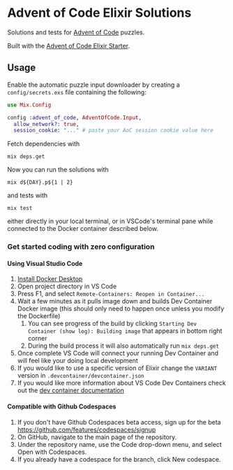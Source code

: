 # Advent of Code Elixir Solutions

Solutions and tests for [Advent of Code](https://adventofcode.com/) puzzles.

Built with the [Advent of Code Elixir Starter](https://github.com/mhanberg/advent-of-code-elixir-starter).

## Usage

Enable the automatic puzzle input downloader by creating a `config/secrets.exs`
file containing the following:

```elixir
use Mix.Config

config :advent_of_code, AdventOfCode.Input,
  allow_network?: true,
  session_cookie: "..." # paste your AoC session cookie value here
```

Fetch dependencies with
```shell
mix deps.get
```

Now you can run the solutions with
```shell
mix d${DAY}.p${1 | 2}
```

and tests with
```shell
mix test
```

either directly in your local terminal, or in VSCode's terminal pane while connected to the Docker container described below.

### Get started coding with zero configuration

#### Using Visual Studio Code

1. [Install Docker Desktop](https://www.docker.com/products/docker-desktop)
1. Open project directory in VS Code
1. Press F1, and select `Remote-Containers: Reopen in Container...`
1. Wait a few minutes as it pulls image down and builds Dev Container Docker image (this should only need to happen once unless you modify the Dockerfile)
    1. You can see progress of the build by clicking `Starting Dev Container (show log): Building image` that appears in bottom right corner
    1. During the build process it will also automatically run `mix deps.get`
1. Once complete VS Code will connect your running Dev Container and will feel like your doing local development
1. If you would like to use a specific version of Elixir change the `VARIANT` version in `.devcontainer/devcontainer.json`
1. If you would like more information about VS Code Dev Containers check out the [dev container documentation](https://code.visualstudio.com/docs/remote/create-dev-container/?WT.mc_id=AZ-MVP-5003399)

#### Compatible with Github Codespaces
1. If you don't have Github Codespaces beta access, sign up for the beta https://github.com/features/codespaces/signup
1. On GitHub, navigate to the main page of the repository.
1. Under the repository name, use the  Code drop-down menu, and select Open with Codespaces.
1. If you already have a codespace for the branch, click  New codespace.
